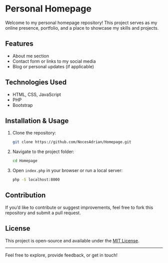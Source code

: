 # Personal Homepage

Welcome to my personal homepage repository! This project serves as my online presence, portfolio, and a place to showcase my skills and projects.

## Features
- About me section
- Contact form or links to my social media
- Blog or personal updates (if applicable)

## Technologies Used
- HTML, CSS, JavaScript
- PHP
- Bootstrap

## Installation & Usage
1. Clone the repository:
   ```sh
   git clone https://github.com/NocesAdrian/Homepage.git
   ```
2. Navigate to the project folder:
   ```sh
   cd Homepage
   ```
3. Open `index.php` in your browser or run a local server:
   ```sh
   php -S localhost:8000
   ```

## Contribution
If you’d like to contribute or suggest improvements, feel free to fork this repository and submit a pull request.

## License
This project is open-source and available under the [MIT License](LICENSE).

---

Feel free to explore, provide feedback, or get in touch!

